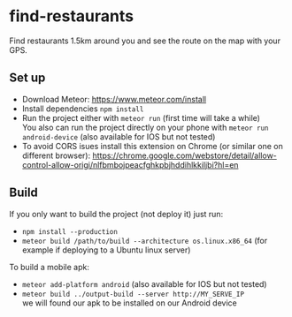 # find-restaurants
Find restaurants 1.5km around you and see the route on the map with your GPS.

## Set up

- Download Meteor: https://www.meteor.com/install
- Install dependencies `npm install`
- Run the project either with `meteor run` (first time will take a while)
<br>You also can run the project directly on your phone with `meteor run android-device` (also available for IOS but not tested)
- To avoid CORS isues install this extension on Chrome (or similar one on different browser): https://chrome.google.com/webstore/detail/allow-control-allow-origi/nlfbmbojpeacfghkpbjhddihlkkiljbi?hl=en

## Build
If you only want to build the project (not deploy it) just run:
- `npm install --production`
- `meteor build /path/to/build --architecture os.linux.x86_64` (for example if deploying to a Ubuntu linux server)

To build a mobile apk:
- `meteor add-platform android` (also available for IOS but not tested)
- `meteor build ../output-build --server http://MY_SERVE_IP` <br>
we will found our apk to be installed on our Android device
